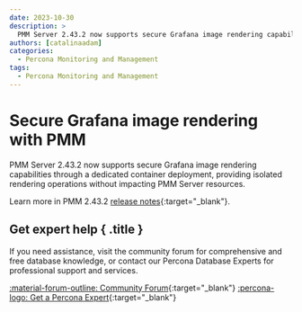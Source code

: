 ```yaml
---
date: 2023-10-30
description: >
  PMM Server 2.43.2 now supports secure Grafana image rendering capabilities through a dedicated container deployment, providing isolated rendering operations without impacting PMM Server resources.
authors: [catalinaadam]
categories:
  - Percona Monitoring and Management
tags:
  - Percona Monitoring and Management
---
```


# Secure Grafana image rendering with PMM

<!-- more -->

PMM Server 2.43.2 now supports secure Grafana image rendering capabilities through a dedicated container deployment, providing isolated rendering operations without impacting PMM Server resources.

Learn more in PMM 2.43.2 [release notes](https://docs.percona.com/percona-monitoring-and-management/release-notes/2.43.2.html#secure-grafana-image-rendering){:target="_blank"}.

<div data-banner markdown>

## Get expert help { .title }

If you need assistance, visit the community forum for comprehensive and free database knowledge, or contact our Percona Database Experts for professional support and services.

<div class="actions" markdown>

[:material-forum-outline: Community Forum](https://forums.percona.com/){:target="_blank"} [:percona-logo: Get a Percona Expert](https://www.percona.com/about/contact){:target="_blank"}
</div></div>